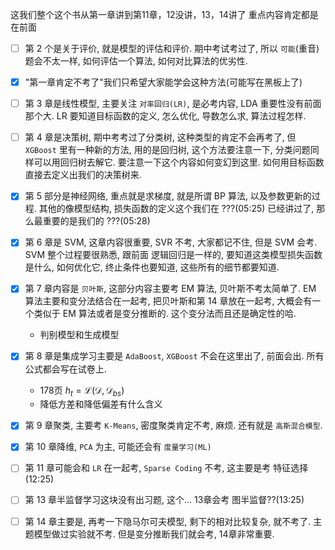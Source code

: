 这我们整个这个书从第一章讲到第11章，12没讲，13，14讲了
重点内容肯定都是在前面

- [ ] 第 2 个是关于评价, 就是模型的评估和评价. 期中考试考过了, 所以 `可能`(重音) 题会不太一样, 如何评估一个算法, 如何对比算法的优劣性.

- [x] "第一章肯定不考了"我们只希望大家能学会这种方法(可能写在黑板上了)

- [ ] 第 3 章是线性模型, 主要关注 `对率回归(LR)`, 是必考内容, LDA 重要性没有前面那个大. LR 要知道目标函数的定义, 怎么优化, 导数怎么求, 算法过程怎样.

- [ ] 第 4 章是决策树, 期中考考过了分类树, 这种类型的肯定不会再考了, 但 `XGBoost` 里有一种新的方法, 用的是回归树, 这个方法要注意一下, 分类问题同样可以用回归树去解它. 要注意一下这个内容如何变幻到这里. 如何用目标函数直接去定义出我们的决策树来.

- [x] 第 5 部分是神经网络, 重点就是求梯度, 就是所谓 BP 算法, 以及参数更新的过程. 其他的像模型结构, 损失函数的定义这个我们在 ???(05:25) 已经讲过了, 那么最重要的是我们的 ???(05:28)

- [x] 第 6 章是 SVM, 这章内容很重要, SVR 不考, 大家都记不住, 但是 SVM 会考. SVM 整个过程要很熟悉, 跟前面 逻辑回归是一样的, 要知道这类模型损失函数是什么, 如何优化它, 终止条件也要知道, 这些所有的细节都要知道.

- [x] 第 7 章内容是 `贝叶斯`, 这部分内容主要考 EM 算法, 贝叶斯不考太简单了. EM 算法主要和变分法结合在一起考, 把贝叶斯和第 14 章放在一起考, 大概会有一个类似于 EM 算法或者是变分推断的. 这个变分法而且还是确定性的哈. 
    - 判别模型和生成模型

- [x] 第 8 章是集成学习主要是 `AdaBoost`, `XGBoost` 不会在这里出了, 前面会出. 所有公式都会写在试卷上.
    - 178页 $h_t=\mathcal{L}(\mathcal{D}, \mathcal{D}_{bs})$
    - 降低方差和降低偏差有什么含义

- [x] 第 9 章聚类, 主要考 `K-Means`, 密度聚类肯定不考, 麻烦. 还有就是 `高斯混合模型`.

- [x] 第 10 章降维, `PCA` 为主, 可能还会有 `度量学习(ML)`

- [ ] 第 11 章可能会和 `LR` 在一起考, `Sparse Coding` 不考, 这主要是考 特征选择(12:25)

- [ ] 第 13 章半监督学习这块没有出习题, 这个... 13章会考 图半监督??(13:25)

- [ ] 第 14 章主要是, 再考一下隐马尔可夫模型, 剩下的相对比较复杂, 就不考了. 主题模型做过实验就不考. 但是变分推断我们就会考, 14章非常重要.

